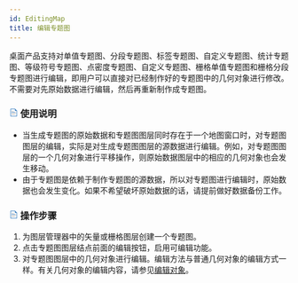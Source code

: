 ```yaml
---
id: EditingMap
title: 编辑专题图
---
```

桌面产品支持对单值专题图、分段专题图、标签专题图、自定义专题图、统计专题图、等级符号专题图、点密度专题图、自定义专题图、栅格单值专题图和栅格分段专题图进行编辑，即用户可以直接对已经制作好的专题图中的几何对象进行修改。不需要对先原始数据进行编辑，然后再重新制作成专题图。

### ![](../../img/read.gif) 使用说明

  * 当生成专题图的原始数据和专题图图层同时存在于一个地图窗口时，对专题图图层的编辑，实际是对生成专题图图层的源数据进行编辑。例如，对专题图图层的一个几何对象进行平移操作，则原始数据图层中的相应的几何对象也会发生移动。
  * 由于专题图是依赖于制作专题图的源数据，所以对专题图进行编辑时，原始数据也会发生变化。如果不希望破坏原始数据的话，请提前做好数据备份工作。

### ![](../../img/read.gif) 操作步骤

  1. 为图层管理器中的矢量或栅格图层创建一个专题图。
  2. 点击专题图图层结点前面的编辑按钮，启用可编辑功能。
  3. 对专题图图层中的几何对象进行编辑。编辑方法与普通几何对象的编辑方式一样。有关几何对象的编辑内容，请参见[编辑对象](../../DataProcessing/Objects/EditObjects/EdittingGeometry.html)。